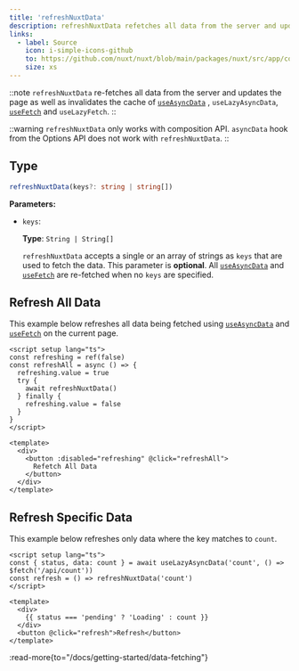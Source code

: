 ```yaml
---
title: 'refreshNuxtData'
description: refreshNuxtData refetches all data from the server and updates the page.
links:
  - label: Source
    icon: i-simple-icons-github
    to: https://github.com/nuxt/nuxt/blob/main/packages/nuxt/src/app/composables/asyncData.ts
    size: xs
---
```


::note
`refreshNuxtData` re-fetches all data from the server and updates the page as well as invalidates the cache of [`useAsyncData`](/docs/api/composables/use-async-data) , `useLazyAsyncData`, [`useFetch`](/docs/api/composables/use-fetch) and `useLazyFetch`.
::

::warning
`refreshNuxtData` only works with composition API. `asyncData` hook from the Options API does not work with `refreshNuxtData`.
::

## Type

```ts
refreshNuxtData(keys?: string | string[])
```

**Parameters:**

* `keys`:

    **Type**: `String | String[]`

    `refreshNuxtData` accepts a single or an array of strings as `keys` that are used to fetch the data. This parameter is **optional**. All [`useAsyncData`](/docs/api/composables/use-async-data) and [`useFetch`](/docs/api/composables/use-fetch) are re-fetched when no `keys` are specified.

## Refresh All Data

This example below refreshes all data being fetched using [`useAsyncData`](/docs/api/composables/use-async-data) and [`useFetch`](/docs/api/composables/use-fetch) on the current page.

```vue [pages/some-page.vue]
<script setup lang="ts">
const refreshing = ref(false)
const refreshAll = async () => {
  refreshing.value = true
  try {
    await refreshNuxtData()
  } finally {
    refreshing.value = false
  }
}
</script>

<template>
  <div>
    <button :disabled="refreshing" @click="refreshAll">
      Refetch All Data
    </button>
  </div>
</template>
```

## Refresh Specific Data

This example below refreshes only data where the key matches to `count`.

```vue [pages/some-page.vue]
<script setup lang="ts">
const { status, data: count } = await useLazyAsyncData('count', () => $fetch('/api/count'))
const refresh = () => refreshNuxtData('count')
</script>

<template>
  <div>
    {{ status === 'pending' ? 'Loading' : count }}
  </div>
  <button @click="refresh">Refresh</button>
</template>
```

:read-more{to="/docs/getting-started/data-fetching"}
